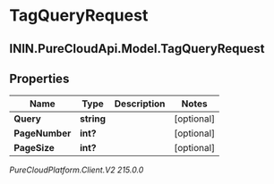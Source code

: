 # TagQueryRequest

## ININ.PureCloudApi.Model.TagQueryRequest

## Properties

|Name | Type | Description | Notes|
|------------ | ------------- | ------------- | -------------|
| **Query** | **string** |  | [optional] |
| **PageNumber** | **int?** |  | [optional] |
| **PageSize** | **int?** |  | [optional] |



_PureCloudPlatform.Client.V2 215.0.0_
